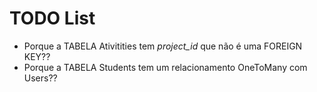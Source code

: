 # TODO List

+ Porque a TABELA Ativitities tem *project_id* que não é uma FOREIGN KEY??
+ Porque a TABELA Students tem um relacionamento OneToMany com Users??
